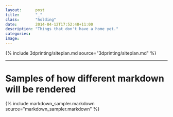 ```yaml
---
layout:      post
title:       "_"
class:       "holding"
date:        2014-04-12T17:52:48+11:00
description: "Things that don't have a home yet."
categories:
image:
---
```


{% include 3dprinting/siteplan.md source="3dprinting/siteplan.md" %}

---

# Samples of how different markdown will be rendered

{% include markdown_sampler.markdown source="markdown_sampler.markdown" %}
